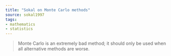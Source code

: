 ```yaml
---
title: "Sokal on Monte Carlo methods"
source: sokal1997
tags:
- mathematics
- statistics
---
```


> Monte Carlo is an extremely bad method; it should only be used when all alternative methods are worse.
